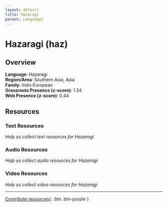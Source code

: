 ```yaml
---
layout: default
title: Hazaragi
parent: Languages
---
```


# Hazaragi (haz)

## Overview

**Language**: Hazaragi  
**Region/Area**: Southern Asia, Asia  
**Family**: Indo-European  
**Grassroots Presence (z-score)**: 1.34  
**Web Presence (z-score)**: 0.44  

## Resources

### Text Resources
*Help us collect text resources for Hazaragi*

### Audio Resources
*Help us collect audio resources for Hazaragi*

### Video Resources
*Help us collect video resources for Hazaragi*

---

[Contribute resources](https://forms.office.com/e/1SfLJx3u1r){: .btn .btn-purple }
